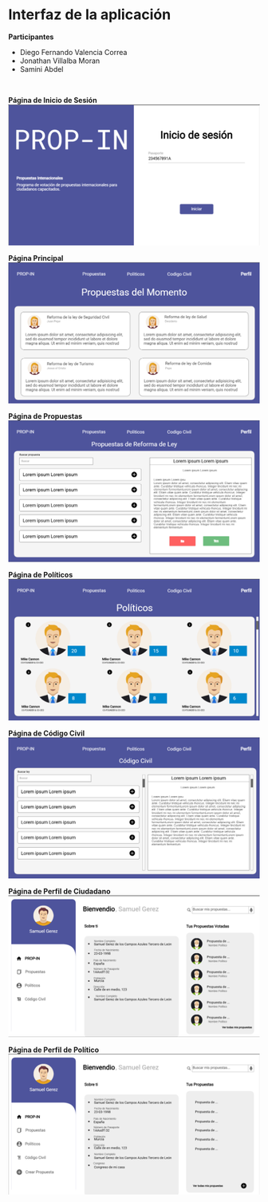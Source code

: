 # Interfaz de la aplicación

**Participantes**

- Diego Fernando Valencia Correa
- Jonathan Villalba Moran
- Samini Abdel

<br>

**Página de Inicio de Sesión**
![alt text](image-30.png)

**Página Principal**
![alt text](image-31.png)

**Página de Propuestas**
![alt text](image-32.png)

**Página de Políticos**
![alt text](image-33.png)

**Página de Código Civil**
![alt text](image-34.png)

**Página de Perfil de Ciudadano**
![alt text](image-35.png)

**Página de Perfil de Político**
![alt text](image-36.png)